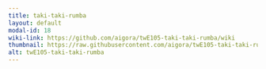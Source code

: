 ```yaml
---
title: taki-taki-rumba
layout: default
modal-id: 18
wiki-link: https://github.com/aigora/twE105-taki-taki-rumba/wiki
thumbnail: https://raw.githubusercontent.com/aigora/twE105-taki-taki-rumba/master/logo.png
alt: twE105-taki-taki-rumba
---
```

